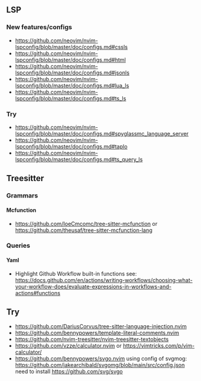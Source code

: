 ## LSP

### New features/configs

- https://github.com/neovim/nvim-lspconfig/blob/master/doc/configs.md#cssls
- https://github.com/neovim/nvim-lspconfig/blob/master/doc/configs.md#html
- https://github.com/neovim/nvim-lspconfig/blob/master/doc/configs.md#jsonls
- https://github.com/neovim/nvim-lspconfig/blob/master/doc/configs.md#lua_ls
- https://github.com/neovim/nvim-lspconfig/blob/master/doc/configs.md#ts_ls

### Try

- https://github.com/neovim/nvim-lspconfig/blob/master/doc/configs.md#spyglassmc_language_server
- https://github.com/neovim/nvim-lspconfig/blob/master/doc/configs.md#taplo
- https://github.com/neovim/nvim-lspconfig/blob/master/doc/configs.md#ts_query_ls


## Treesitter

### Grammars

#### Mcfunction

- https://github.com/IoeCmcomc/tree-sitter-mcfunction
  or https://github.com/theusaf/tree-sitter-mcfunction-lang

### Queries

#### Yaml

- Highlight Github Workflow built-in functions
  see: https://docs.github.com/en/actions/writing-workflows/choosing-what-your-workflow-does/evaluate-expressions-in-workflows-and-actions#functions

## Try

- https://github.com/DariusCorvus/tree-sitter-language-injection.nvim
- https://github.com/bennypowers/template-literal-comments.nvim
- https://github.com/nvim-treesitter/nvim-treesitter-textobjects
- https://github.com/vzze/calculator.nvim
  or https://vimtricks.com/p/vim-calculator/
- https://github.com/bennypowers/svgo.nvim
  using config of svgmog: https://github.com/jakearchibald/svgomg/blob/main/src/config.json
  need to install https://github.com/svg/svgo
